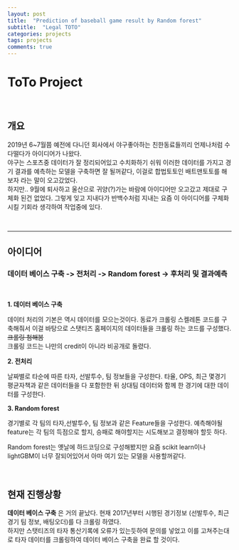 ```yaml
---
layout: post
title:  "Prediction of baseball game result by Random forest"
subtitle:  "Legal TOTO"
categories: projects
tags: projects
comments: true
---
```



# ToTo Project

<br/>

## 개요
2019년 6~7월쯤 예전에 다니던 회사에서 야구좋아하는 친한동료들끼리 언제나처럼 수다떨다가 아이디어가 나왔다.  
야구는 스포츠중 데이터가 잘 정리되어있고 수치화하기 쉬워 이러한 데이터를 가지고 경기 결과를 예측하는 모델을 구축하면 잘 될꺼같다, 이걸로 합법토토인 배트맨토토를 해보자 라는 말이 오고갔었다.  
하지만.. 9월에 퇴사하고 울산으로 귀양(?)가는 바람에 아이디어만 오고갔고 제대로 구체화 된건 없었다. 그렇게 잊고 지내다가 반백수처럼 지내는 요즘 이 아이디어를 구체화시킬 기회라 생각하여 작업중에 있다.

<br/>

---

## 아이디어

### 데이터 베이스 구축 -> 전처리 -> Random forest -> 후처리 및 결과예측

<br/>

**1. 데이터 베이스 구축**

데이터 처리의 기본은 역시 데이터를 모으는것이다. 동료가 크롤링 스켈레톤 코드를 구축해줘서 이걸 바탕으로 스탯티즈 홈페이지의 데이터들을 크롤링 하는 코드를 구성했다. ~~크롤링 첨해봄~~    
크롤링 코드는 나만의 credit이 아니라 비공개로 돌렸다.

**2. 전처리**

날짜별로 타순에 따른 타자, 선발투수, 팀 정보들을 구성한다. 
타율, OPS, 최근 몇경기 평균자책과 같은 데이터들을 다 포함한한 뒤 상대팀 데이터와 함께 한 경기에 대한 데이터를 구성한다. 

**3. Random forest**

경기별로 각 팀의 타자,선발투수, 팀 정보과 같은 Feature들을 구성한다. 예측해야될 feature는 각 팀의 득점으로 할지, 승패로 해야할지는 시도해보고 결정해야 할듯 하다.

Random forest는 옛날에 하드코딩으로 구성해봤지만 요즘 scikit learn이나 lightGBM이 너무 잘되어있어서 아마 여기 있는 모델을 사용할꺼같다.

<br/>

## 현재 진행상황

**데이터 베이스 구축** 은 거의 끝났다. 현재 2017년부터 시행된 경기정보 (선발투수, 최근 경기 팀 정보, 배팅오더)를 다 크롤링 하였다.   
하지만 스탯티즈의 타자 통산기록에 오류가 있는듯하여 문의를 넣었고 이를 고쳐주는대로 타자 데이터를 크롤링하여 데이터 베이스 구축을 완료 할 것이다.




